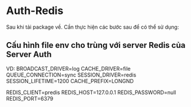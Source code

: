 # Auth-Redis

Sau khi tải package về. Cần thực hiện các bước sau để có thể sử dụng:
## Cấu hình file env cho trùng với server Redis của Server Auth
VD:
BROADCAST_DRIVER=log
CACHE_DRIVER=file
QUEUE_CONNECTION=sync
SESSION_DRIVER=redis
SESSION_LIFETIME=1200
CACHE_PREFIX=LONGND


REDIS_CLIENT=predis
REDIS_HOST=127.0.0.1
REDIS_PASSWORD=null
REDIS_PORT=6379
